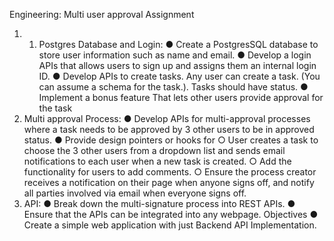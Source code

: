 Engineering: Multi user approval Assignment
1. 1. Postgres Database and Login:
      ● Create a PostgresSQL database to store user information such as name and email.
      ● Develop a login APIs that allows users to sign up and assigns them an internal
      login ID.
      ● Develop APIs to create tasks. Any user can create a task. (You can assume a
      schema for the task.). Tasks should have status.
      ● Implement a bonus feature That lets other users provide approval for the task
2. Multi approval Process:
   ● Develop APIs for multi-approval processes where a task needs to be approved by 3 other users to be in approved status.
   ● Provide design pointers or hooks for
   ○ User creates a task to choose the 3 other users from a dropdown list and
   sends email notifications to each user when a new task is created.
   ○ Add the functionality for users to add comments.
   ○ Ensure the process creator receives a notification on their page when anyone
   signs off, and notify all parties involved via email when everyone signs off.
3. API:
   ● Break down the multi-signature process into REST APIs.
   ● Ensure that the APIs can be integrated into any webpage.
   Objectives
   ● Create a simple web application with just Backend API Implementation. 
   